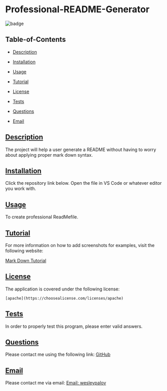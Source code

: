 
  # Professional-README-Generator
  
  ![badge](https://img.shields.io/badge/license-apache-blue)
    
  ## Table-of-Contents
  * [Description](#description)
  * [Installation](#installation)
  * [Usage](#usage)
  * [Tutorial](#tutorial)
   
  * [License](#license)
    
  * [Tests](#tests)
  * [Questions](#questions)
  * [Email](#email)
  
  ## [Description](#table-of-contents)
  The project will help a user generate a README without having to worry about applying proper mark down syntax.
  ## [Installation](#table-of-contents)
  Click the repository link below. Open the file in VS Code or whatever editor you work with.
  ## [Usage](#table-of-contents)
  To create professional ReadMefile.

  ## [Tutorial](#table-of-contents)
  For more information on how to add screenshots for examples, visit the following website:
  
  [Mark Down Tutorial](https://www.selecthub.com/resources/how-to-take-a-screenshot/#4)
  
  
  ## [License](#table-of-contents)
  The application is covered under the following license:
  
    [apache](https://choosealicense.com/licenses/apache)
      
    

  ## [Tests](#table-of-contents)
  In order to properly test this program, please enter valid answers.
  ## [Questions](#table-of-contents)
  Please contact me using the following link:
  [GitHub](https://github.com/wesleypalov)

  ## [Email](#table-of-contents)
  Please contact me via email:
  [Email: wesleypalov](mailto:wesleypalov)

